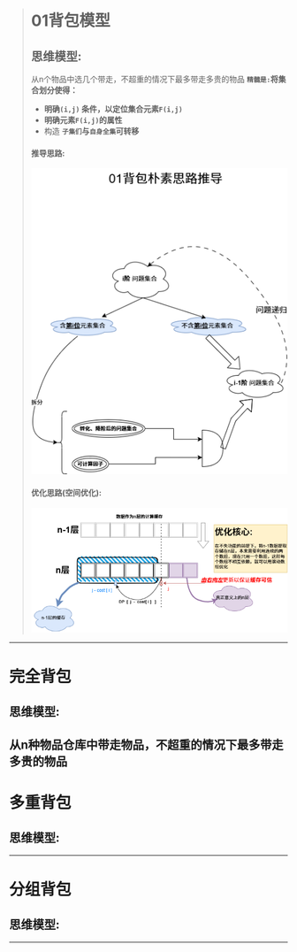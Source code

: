 ># 01背包模型
>## 思维模型:
> 
>从n个物品中选几个带走，不超重的情况下最多带走多贵的物品
>**`精髓是:`将集合划分使得：**
>- **明确`(i,j)` 条件，以定位集合元素`F(i,j)`**
>- **明确元素`F(i,j)`的属性**
>- 构造 **`子集们`与`自身全集`可转移**
>#### 推导思路:
>![alt text](../../Resource/01背包优化思路推导.drawio.png)
>
>#### 优化思路(空间优化):
>![alt text](../../Resource/01背包优化思路.drawio.png)
---
# 完全背包
## 思维模型:

从n种物品仓库中带走物品，不超重的情况下最多带走多贵的物品
---
# 多重背包
## 思维模型:

---
# 分组背包
## 思维模型:
---
